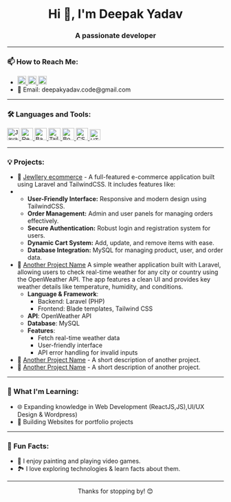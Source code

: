 <h1 align="center">Hi 👋, I'm Deepak Yadav</h1>
<h3 align="center">A passionate developer</h3>

---

<h3 align="left">📫 How to Reach Me:</h3>
<ul>
  <p>
  <li>
  <a href="https://linkedin.com/in/deepak-apk/" target="blank">
    <img src="https://img.shields.io/badge/-LinkedIn-blue?logo=linkedin&logoColor=white" alt="LinkedIn" style="width: auto; height: 20px; font-family: 'Poppins', sans-serif;"/>
  </a>
  <a href="https://www.instagram.com/your-instagram-handle/" target="blank">
    <img src="https://img.shields.io/badge/-Instagram-E4405F?logo=instagram&logoColor=white" alt="Instagram" style="width: auto; height: 20px; font-family: 'Poppins', sans-serif;" />
  </a>
 <a href="https://twitter.com/your-twitter-handle" target="blank">
    <img src="https://img.shields.io/badge/-Twitter-1DA1F2?logo=twitter&logoColor=white" alt="Twitter" style="width: auto; height: 20px; font-family: 'Poppins', sans-serif;" />
  </a>

</li>
<li>
    📧 Email: deepakyadav.code@gmail.com
  </li>
</p>
  
</ul>

---

<h3 align="left">🛠️ Languages and Tools:</h3>
<p align="left">
<a href="https://developer.mozilla.org/en-US/docs/Web/JavaScript" target="blank">
  <img src="https://img.shields.io/badge/-JavaScript-F7DF1E?logo=javascript&logoColor=black" alt="JavaScript" style="width: auto; height: 28px; font-family: 'Poppins', sans-serif;" />
</a>
<a href="https://reactjs.org/" target="blank">
  <img src="https://img.shields.io/badge/-React-61DAFB?logo=react&logoColor=black" alt="React" style="width: auto; height: 28px; font-family: 'Poppins', sans-serif;" />
</a>
<a href="https://babeljs.io/" target="blank">
  <img src="https://img.shields.io/badge/-Babel-F9DC3E?logo=babel&logoColor=white" alt="Babel" style="width: auto; height: 28px; font-family: 'Poppins', sans-serif;" />
</a>
<a href="https://tailwindcss.com/" target="blank">
  <img src="https://img.shields.io/badge/-TailwindCSS-38B2AC?logo=tailwind-css&logoColor=white" alt="TailwindCSS" style="width: auto; height: 28px; font-family: 'Poppins', sans-serif;" />
</a>
<a href="https://getbootstrap.com" target="blank">
  <img src="https://img.shields.io/badge/-Bootstrap-563D7C?logo=bootstrap&logoColor=white" alt="Bootstrap" style="width: auto; height: 28px; font-family: 'Poppins', sans-serif;" />
</a>
<a href="https://www.w3schools.com/css/" target="blank">
  <img src="https://img.shields.io/badge/-CSS3-1572B6?logo=css3&logoColor=white" alt="CSS3" style="width: auto; height: 28px; font-family: 'Poppins', sans-serif;" />
</a>
<a href="https://www.w3.org/html/" target="blank">
  <img src="https://img.shields.io/badge/-HTML5-E34F26?logo=html5&logoColor=white" alt="HTML5" style="width: auto; height: 25px; font-family: 'Poppins', sans-serif;" />
</a>
</p>

---

<h3 align="left">💡 Projects:</h3>
<ul>
  <li>
    🔗 <a href="https://github.com/deepak-apk/project1" target="_blank">Jewllery ecommerce</a> - A full-featured e-commerce application built using Laravel and TailwindCSS. It includes features like:

 <li><ul>
            <li><strong>User-Friendly Interface:</strong> Responsive and modern design using TailwindCSS.</li>
            <li><strong>Order Management:</strong> Admin and user panels for managing orders effectively.</li>
            <li><strong>Secure Authentication:</strong> Robust login and registration system for users.</li>
            <li><strong>Dynamic Cart System:</strong> Add, update, and remove items with ease.</li>
            <li><strong>Database Integration:</strong> MySQL for managing product, user, and order data.</li>
        </ul>
  </li>
  <li>
    🔗 <a href="https://github.com/deepak-apk/project2" target="_blank">Another Project Name</a> A simple weather application built with Laravel, allowing users to check real-time weather for any city or country using the OpenWeather API. The app features a clean UI and provides key weather details like temperature, humidity, and conditions.
<ul>
    <li><strong>Language & Framework</strong>: 
        <ul>
            <li>Backend: Laravel (PHP)</li>
            <li>Frontend: Blade templates, Tailwind CSS</li>
        </ul>
    </li>
    <li><strong>API</strong>: OpenWeather API</li>
    <li><strong>Database</strong>: MySQL</li>
    <li><strong>Features</strong>: 
        <ul>
            <li>Fetch real-time weather data</li>
            <li>User-friendly interface</li>
            <li>API error handling for invalid inputs</li>
        </ul>
    </li>
</ul>


  </li>
  <li>
    🔗 <a href="https://github.com/deepak-apk/project2" target="_blank">Another Project Name</a> - A short description of another project.
  </li>
  <li>
    🔗 <a href="https://github.com/deepak-apk/project2" target="_blank">Another Project Name</a> - A short description of another project.
  </li>
</ul>



---

<h3 align="left">🌱 What I'm Learning:</h3>
<ul>
  <li>🌐 Expanding knowledge in Web Development (ReactJS,JS),UI/UX Design & Wordpress) </li>
  <li>🔧 Building Websites for portfolio projects </li>
</ul>



---

<h3 align="left">🚀 Fun Facts:</h3>
<ul>
  <li>🎨 I enjoy painting and playing video games.</li>
  <li>🏞️ I love exploring technologies & learn facts about them.</li>
</ul>

---

<p align="center">Thanks for stopping by! 😊</p>




